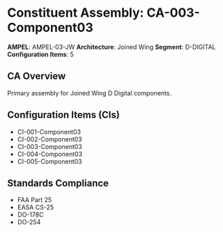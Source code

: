 # Constituent Assembly: CA-003-Component03

**AMPEL**: AMPEL-03-JW
**Architecture**: Joined Wing
**Segment**: D-DIGITAL
**Configuration Items**: 5

## CA Overview
Primary assembly for Joined Wing D Digital components.

## Configuration Items (CIs)
- CI-001-Component03
- CI-002-Component03
- CI-003-Component03
- CI-004-Component03
- CI-005-Component03

## Standards Compliance
- FAA Part 25
- EASA CS-25
- DO-178C
- DO-254

